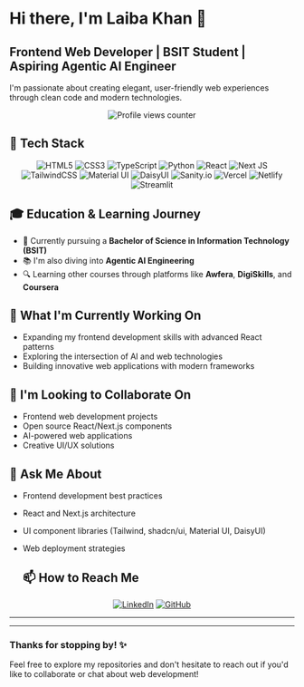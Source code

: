 # Hi there, I'm Laiba Khan 👋

## Frontend Web Developer | BSIT Student | Aspiring Agentic AI Engineer

I'm passionate about creating elegant, user-friendly web experiences through clean code and modern technologies.

<div align="center">
  <img src="https://komarev.com/ghpvc/?username=Laibakhan20&color=blueviolet&style=flat-square&label=Profile+Views" alt="Profile views counter" />
</div>

## 🔧 Tech Stack

<div align="center">
  
  ![HTML5](https://img.shields.io/badge/html5-%23E34F26.svg?style=for-the-badge&logo=html5&logoColor=white)
  ![CSS3](https://img.shields.io/badge/css3-%231572B6.svg?style=for-the-badge&logo=css3&logoColor=white)
  ![TypeScript](https://img.shields.io/badge/typescript-%23007ACC.svg?style=for-the-badge&logo=typescript&logoColor=white)
  ![Python](https://img.shields.io/badge/python-3670A0?style=for-the-badge&logo=python&logoColor=ffdd54)
  ![React](https://img.shields.io/badge/react-%2320232a.svg?style=for-the-badge&logo=react&logoColor=%2361DAFB)
  ![Next JS](https://img.shields.io/badge/Next-black?style=for-the-badge&logo=next.js&logoColor=white)
  ![TailwindCSS](https://img.shields.io/badge/tailwindcss-%2338B2AC.svg?style=for-the-badge&logo=tailwind-css&logoColor=white)
  ![Material UI](https://img.shields.io/badge/Material%20UI-007FFF?style=for-the-badge&logo=mui&logoColor=white)
  ![DaisyUI](https://img.shields.io/badge/daisyui-5A0EF8?style=for-the-badge&logo=daisyui&logoColor=white)
  ![Sanity.io](https://img.shields.io/badge/Sanity-F03E2F?style=for-the-badge&logo=sanity&logoColor=white)
  ![Vercel](https://img.shields.io/badge/vercel-%23000000.svg?style=for-the-badge&logo=vercel&logoColor=white)
  ![Netlify](https://img.shields.io/badge/netlify-%23000000.svg?style=for-the-badge&logo=netlify&logoColor=#00C7B7)
  ![Streamlit](https://img.shields.io/badge/Streamlit-FF4B4B?style=for-the-badge&logo=Streamlit&logoColor=white)
  
</div>

## 🎓 Education & Learning Journey

- 🏫 Currently pursuing a **Bachelor of Science in Information Technology (BSIT)**
- 📚 I'm also diving into **Agentic AI Engineering**
- 🔍 Learning other courses through platforms like **Awfera**, **DigiSkills**, and **Coursera**

## 🌟 What I'm Currently Working On

- Expanding my frontend development skills with advanced React patterns
- Exploring the intersection of AI and web technologies
- Building innovative web applications with modern frameworks

## 👯 I'm Looking to Collaborate On

- Frontend web development projects
- Open source React/Next.js components
- AI-powered web applications
- Creative UI/UX solutions

## 💬 Ask Me About

- Frontend development best practices
- React and Next.js architecture
- UI component libraries (Tailwind, shadcn/ui, Material UI, DaisyUI)
- Web deployment strategies

  ## 📫 How to Reach Me

<div align="center">
  
  [![LinkedIn](https://img.shields.io/badge/linkedin-%230077B5.svg?style=for-the-badge&logo=linkedin&logoColor=white)](https://www.linkedin.com/in/laibakhan/)
  [![GitHub](https://img.shields.io/badge/github-%23121011.svg?style=for-the-badge&logo=github&logoColor=white)](https://github.com/Laibakhan)
  
</div>

---



---

### Thanks for stopping by! ✨

Feel free to explore my repositories and don't hesitate to reach out if you'd like to collaborate or chat about web development!
